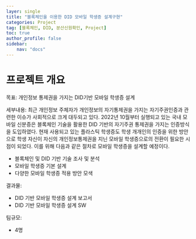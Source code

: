 ```yaml
---
layer: single
title: "블록체인을 이용한 DID 모바일 학생증 설계구현"
categories: Project
tag: [블록체인, DID, 분산신원확인, Project]
toc: true
author_profile: false
sidebar: 
    nav: "docs"
---
```



# 프로젝트 개요

목표: 개인정보 통제권을 가지는 DID기반 모바일 학생증 설계



세부내용: 
최근 개인정보 주체자가 개인정보의 자기통제권을 가지는 자기주권인증과 관련한 이슈가 사회적으로 크게 대두되고 있다. 2022년 10월부터 실행되고 있는 국내 모바일 신분증은 블록체인 기술을 활용한 DID 기반의 자기주권 통제권을 가지는 인증방식을 도입하였다. 현재 사용되고 있는 플라스틱 학생증도 학생 개개인의 인증을 위한 방안으로 학생 자신이 자신의 개인정보통제권을 지닌 모바일 학생증으로의 전환이 필요한 시점이 되었다. 이를 위해 다음과 같은 절차로 모바일 학생증을 설계할 예정이다.

- 블록체인 및 DID 기반 기술 조사 및 분석
- 모바일 학생증 기본 설계
- 다양한 모바일 학생증 적용 방안 모색



결과물: 
- DID 기반 모바일 학생증 설계 보고서
- DID 기반 모바일 학생증 설계 SW



팀규모:
- 4명

